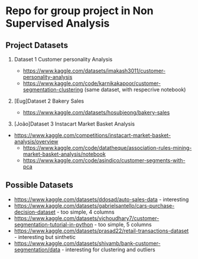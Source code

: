 # Repo for group project in Non Supervised Analysis



## Project Datasets


1. Dataset 1 Customer personality Analysis
   - https://www.kaggle.com/datasets/imakash3011/customer-personality-analysis
   - https://www.kaggle.com/code/karnikakapoor/customer-segmentation-clustering (same dataset, with respecrive notebook)

2. [Eug]Dataset 2 Bakery Sales
   - https://www.kaggle.com/datasets/hosubjeong/bakery-sales 

3. [João]Dataset 3 Instacart Market Basket Analysis
- https://www.kaggle.com/competitions/instacart-market-basket-analysis/overview 
   - https://www.kaggle.com/code/datatheque/association-rules-mining-market-basket-analysis/notebook
   - https://www.kaggle.com/code/asindico/customer-segments-with-pca


## Possible Datasets

- https://www.kaggle.com/datasets/ddosad/auto-sales-data - interesting
- https://www.kaggle.com/datasets/gabrielsantello/cars-purchase-decision-dataset - too simple, 4 columns
- https://www.kaggle.com/datasets/vjchoudhary7/customer-segmentation-tutorial-in-python - too simple, 5 columns
- https://www.kaggle.com/datasets/prasad22/retail-transactions-dataset - interesting but sinthetic
- https://www.kaggle.com/datasets/shivamb/bank-customer-segmentation/data - interesting for clustering and outliers


